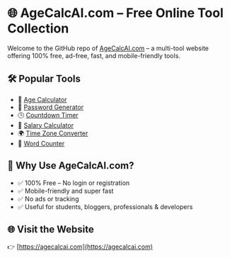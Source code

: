# 🌐 AgeCalcAI.com – Free Online Tool Collection

Welcome to the GitHub repo of [AgeCalcAI.com](https://agecalcai.com) – a multi-tool website offering 100% free, ad-free, fast, and mobile-friendly tools.

## 🛠️ Popular Tools
- 📅 [Age Calculator](https://agecalcai.com/age-calculator.html)
- 🔐 [Password Generator](https://agecalcai.com/password-generator.html)
- 🕒 [Countdown Timer](https://agecalcai.com/countdown.html)
- 🧮 [Salary Calculator](https://agecalcai.com/salary-calculator.html)
- 🌍 [Time Zone Converter](https://agecalcai.com/time-zone-converter.html)
- 📝 [Word Counter](https://agecalcai.com/word-counter.html)

## 🎯 Why Use AgeCalcAI.com?
- ✅ 100% Free – No login or registration
- ✅ Mobile-friendly and super fast
- ✅ No ads or tracking
- ✅ Useful for students, bloggers, professionals & developers

## 🌐 Visit the Website
👉 [https://agecalcai.com](https://agecalcai.com)
